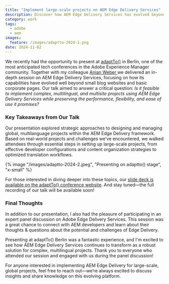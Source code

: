```yaml
---
title: "Implement large-scale projects on AEM Edge Delivery Services"
description: Discover how AEM Edge Delivery Services has evolved beyond basic websites to power complex, multilingual enterprise projects. Learn the strategic approaches and real-world insights from this adaptTo() conference presentation on scaling global AEM implementations.
category: work
tags:
  - adobe
  - aem
images:
  feature: /images/adaptto-2024-1.png
date: 2024-11-02
---
```

We recently had the opportunity to present at [adaptTo()](https://adapt.to/2024) in Berlin, one of the most anticipated tech conferences in the Adobe Experience Manager community. Together with my colleague [Anian Weber ](https://www.linkedin.com/in/anianweber/)we delivered an in-depth session on AEM Edge Delivery Services, focusing on how its capabilities have evolved well beyond small blog websites and basic corporate pages. Our talk aimed to answer a critical question: *Is it feasible to implement complex, multilingual, and multisite projects using AEM Edge Delivery Services while preserving the performance, flexibility, and ease of use it promises?*

### Key Takeaways from Our Talk

Our presentation explored strategic approaches to designing and managing global, multilanguage projects within the AEM Edge Delivery framework. Based on real-world projects and challenges we’ve encountered, we walked attendees through essential steps in setting up large-scale projects, from effective developer configurations and content organization strategies to optimized translation workflows.

{% image "/images/adaptto-2024-2.jpeg", "Presenting on adaptto() stage", "x-small" %}

For those interested in diving deeper into these topics, our [slide deck is available on the adaptTo() conference website](https://adapt.to/2024/schedule/scaling-up-implement-large-scale-projects-on-aem-edge-delivery-services). And stay tuned—the full recording of our talk will be available soon!

### Final Thoughts

In addition to our presentation, I also had the pleasure of participating in an expert panel discussion on Adobe Edge Delivery Services. This session was a great chance to connect with AEM developers and learn about their thoughts & questions about the potential and challenges of Edge Delivery. 

Presenting at adaptTo() Berlin was a fantastic experience, and I'm excited to see how AEM Edge Delivery Services continues to transform as a robust solution for complex, multilingual projects. Thank you to everyone who attended our session and engaged with us during the panel discussion! 

For anyone interested in implementing AEM Edge Delivery for large-scale, global projects, feel free to reach out—we’re always excited to discuss insights and share knowledge on this evolving platform.